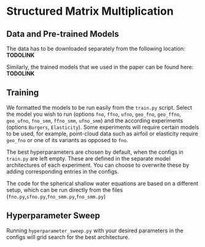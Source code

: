 # Structured Matrix Multiplication



## Data and Pre-trained Models
The data has to be downloaded separately from the following location:
**TODOLINK**

Similarly, the trained models that we used in the paper can be found here:
**TODOLINK**


## Training

We formatted the models to be run easily from the `train.py` script. Select the model you wish to run (options `fno`, `ffno`, `ufno`, `geo_fno`, `geo_ffno`, `geo_ufno`, `fno_smm`, `ffno_smm`, `ufno_smm`) and the according experiments (options `Burgers`, `Elasticity`). Some experiments will require certain models to be used, for example, point-cloud data such as airfoil or elasticity require `geo_fno` or one of its variants as opposed to `fno`. 

The best hyperparameters are chosen by default, when the configs in `train.py` are left empty. These are defined in the separate model architectures of each experiment. You can choose to overwrite these by adding corresponding entries in the configs.


The code for the spherical shallow water equations are based on a different setup, which can be run directly from the files (`fno.py`,`sfno.py`,`fno_smm.py`,`fno_smm.py`)


## Hyperparameter Sweep

Running `hyperparameter_sweep.py` with your desired parameters in the configs will grid search for the best architecture.


